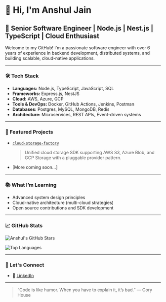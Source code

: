 # 👋 Hi, I'm Anshul Jain

## 🚀 Senior Software Engineer | Node.js | Nest.js | TypeScript | Cloud Enthusiast

Welcome to my GitHub! I'm a passionate software engineer with over 6 years of experience in backend development, distributed systems, and building scalable, cloud-native applications.

---

### 🛠️ Tech Stack

- **Languages:** Node.js, TypeScript, JavaScript, SQL
- **Frameworks:** Express.js, NestJS
- **Cloud:** AWS, Azure, GCP
- **Tools & DevOps:** Docker, GitHub Actions, Jenkins, Postman
- **Databases:** Postgres, MySQL, MongoDB, Redis
- **Architecture:** Microservices, REST APIs, Event-driven systems

---

### 🌟 Featured Projects

- [`cloud-storage-factory`](https://github.com/Anshuljain30/cloud-storage-factory)  
  > Unified cloud storage SDK supporting AWS S3, Azure Blob, and GCP Storage with a pluggable provider pattern.

- [More coming soon...]

---

### 📚 What I’m Learning

- Advanced system design principles
- Cloud-native architecture (multi-cloud strategies)
- Open source contributions and SDK development

---

### 📈 GitHub Stats

![Anshul's GitHub Stars](https://github-readme-stats.vercel.app/api?username=Anshuljain30&show_icons=true&hide=prs,issues,contribs&theme=default&count_private=true)

![Top Languages](https://github-readme-stats.vercel.app/api/top-langs/?username=Anshuljain30&layout=compact&theme=default)

---

### 💬 Let's Connect

- 💼 [LinkedIn](https://www.linkedin.com/in/anshuljain30/)

---

> “Code is like humor. When you have to explain it, it’s bad.” — Cory House
